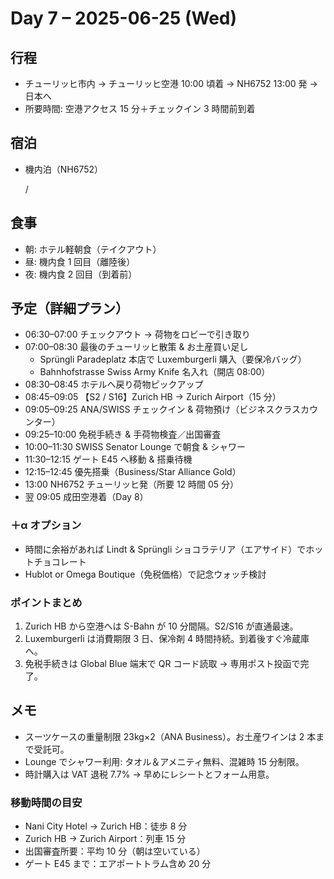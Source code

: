 # Day 7 – 2025-06-25 (Wed)

## 行程

- チューリッヒ市内 → チューリッヒ空港 10:00 頃着 → NH6752 13:00 発 → 日本へ
- 所要時間: 空港アクセス 15 分＋チェックイン 3 時間前到着

## 宿泊

- 機内泊（NH6752）

  /

## 食事

- 朝: ホテル軽朝食（テイクアウト）
- 昼: 機内食 1 回目（離陸後）
- 夜: 機内食 2 回目（到着前）

## 予定（詳細プラン）

- 06:30–07:00 チェックアウト → 荷物をロビーで引き取り
- 07:00–08:30 最後のチューリッヒ散策 & お土産買い足し
  - Sprüngli Paradeplatz 本店で Luxemburgerli 購入（要保冷バッグ）
  - Bahnhofstrasse Swiss Army Knife 名入れ（開店 08:00）
- 08:30–08:45 ホテルへ戻り荷物ピックアップ
- 08:45–09:05 【S2 / S16】Zurich HB → Zurich Airport（15 分）
- 09:05–09:25 ANA/SWISS チェックイン & 荷物預け（ビジネスクラスカウンター）
- 09:25–10:00 免税手続き & 手荷物検査／出国審査
- 10:00–11:30 SWISS Senator Lounge で朝食 & シャワー
- 11:30–12:15 ゲート E45 へ移動 & 搭乗待機
- 12:15–12:45 優先搭乗（Business/Star Alliance Gold）
- 13:00 NH6752 チューリッヒ発（所要 12 時間 05 分）
- 翌 09:05 成田空港着（Day 8）

### ＋α オプション

- 時間に余裕があれば Lindt & Sprüngli ショコラテリア（エアサイド）でホットチョコレート
- Hublot or Omega Boutique（免税価格）で記念ウォッチ検討

### ポイントまとめ

1. Zurich HB から空港へは S-Bahn が 10 分間隔。S2/S16 が直通最速。
2. Luxemburgerli は消費期限 3 日、保冷剤 4 時間持続。到着後すぐ冷蔵庫へ。
3. 免税手続きは Global Blue 端末で QR コード読取 → 専用ポスト投函で完了。

## メモ

- スーツケースの重量制限 23kg×2（ANA Business）。お土産ワインは 2 本まで受託可。
- Lounge でシャワー利用: タオル＆アメニティ無料、混雑時 15 分制限。
- 時計購入は VAT 退税 7.7% → 早めにレシートとフォーム用意。

### 移動時間の目安

- Nani City Hotel → Zurich HB：徒歩 8 分
- Zurich HB → Zurich Airport：列車 15 分
- 出国審査所要：平均 10 分（朝は空いている）
- ゲート E45 まで：エアポートトラム含め 20 分